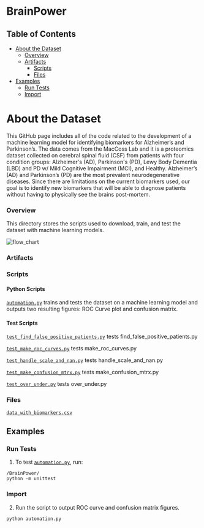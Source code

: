 # BrainPower

## Table of Contents

  - [About the Dataset](#about-the-dataset)
    - [Overview](#overview)
    - [Artifacts](#artifacts)
      - [Scripts](#scripts)
      - [Files](#files)
  - [Examples](#examples)
    - [Run Tests](#run-tests)
    - [Import](#import)

# About the Dataset
This GitHub page includes all of the code related to the development of a machine learning model for identifying biomarkers for Alzheimer’s and Parkinson’s. The data comes from the MacCoss Lab and it is a proteomics dataset collected on cerebral spinal fluid (CSF) from patients with four condition groups: Alzheimer's (AD), Parkinson's (PD), Lewy Body Dementia (LBD) and PD w/ Mild Cognitive Impairment (MCI), and Healthy. 
Alzheimer’s (AD) and Parkinson’s (PD) are the most prevalent neurodegenerative diseases. Since there are limitations on the current biomarkers used, our goal is to identify new biomarkers that will be able to diagnose patients without having to physically see the brains post-mortem.

### Overview

This directory stores the scripts used to download, train, and test the dataset with machine learning models. 

![flow_chart](https://github.com/BrainPowerChemE/BrainPower/assets/121738843/db6cd4cd-9438-4ffc-b0ee-268ef90adc1b)

### Artifacts

### Scripts

#### Python Scripts
[`automation.py`](automation.py) trains and tests the dataset on a machine learning model and outputs two resulting figures: ROC Curve plot and confusion matrix.


#### Test Scripts
[`test_find_false_positive_patients.py`](tests/test_find_false_positive_patients.py) tests find_false_positive_patients.py

[`test_make_roc_curves.py`](test_make_roc_curves.py) tests make_roc_curves.py

[`test_handle_scale_and_nan.py`](test_handle_scale_and_nan.py) tests handle_scale_and_nan.py

[`test_make_confusion_mtrx.py`](test_make_confusion_mtrx.py) tests make_confusion_mtrx.py

[`test_over_under.py`](test_over_under.py) tests over_under.py

### Files

[`data_with_biomarkers.csv`](data/final_dataset/data_with_biomarkers.csv) 


## Examples

### Run Tests

1. To test [`automation.py`](automation.py), run:

```
/BrainPower/
python -m unittest
```

### Import

2. Run the script to output  ROC curve and confusion matrix figures.
```
python automation.py
```
